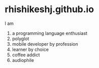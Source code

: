 # rhishikeshj.github.io
I am 
1. a programming language enthusiast
2. polyglot
3. mobile developer by profession
4. learner by choice
5. coffee addict
6. audiophile
